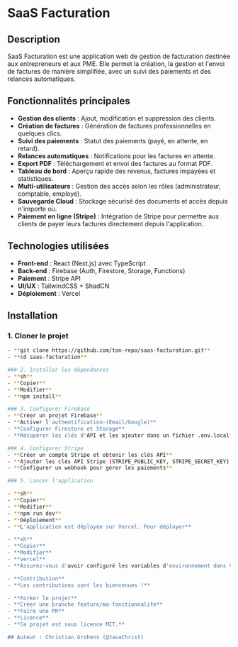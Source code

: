 # SaaS Facturation

## Description

SaaS Facturation est une application web de gestion de facturation destinée aux entrepreneurs et aux PME. Elle permet la création, la gestion et l'envoi de factures de manière simplifiée, avec un suivi des paiements et des relances automatiques.

## Fonctionnalités principales

- **Gestion des clients** : Ajout, modification et suppression des clients.
- **Création de factures** : Génération de factures professionnelles en quelques clics.
- **Suivi des paiements** : Statut des paiements (payé, en attente, en retard).
- **Relances automatiques** : Notifications pour les factures en attente.
- **Export PDF** : Téléchargement et envoi des factures au format PDF.
- **Tableau de bord** : Aperçu rapide des revenus, factures impayées et statistiques.
- **Multi-utilisateurs** : Gestion des accès selon les rôles (administrateur, comptable, employé).
- **Sauvegarde Cloud** : Stockage sécurisé des documents et accès depuis n'importe où.
- **Paiement en ligne (Stripe)** : Intégration de Stripe pour permettre aux clients de payer leurs factures directement depuis l'application.

## Technologies utilisées

- **Front-end** : React (Next.js) avec TypeScript
- **Back-end** : Firebase (Auth, Firestore, Storage, Functions)
- **Paiement** : Stripe API
- **UI/UX** : TailwindCSS + ShadCN
- **Déploiement** : Vercel

## Installation

### 1. Cloner le projet
```sh
- **git clone https://github.com/ton-repo/saas-facturation.git**
- **cd saas-facturation**

### 2. Installer les dépendances
- **sh**
- **Copier**
- **Modifier**
- **npm install**

### 3. Configurer Firebase
- **Créer un projet Firebase**
- **Activer l'authentification-(Email/Google)**
- **Configurer Firestore et Storage**
- **Récupérer les clés d'API et les ajouter dans un fichier .env.local**

### 4. Configurer Stripe
- **Créer un compte Stripe et obtenir les clés API**
- **Ajouter les clés API Stripe (STRIPE_PUBLIC_KEY, STRIPE_SECRET_KEY) dans le fichier .env.local**
- **Configurer un webhook pour gérer les paiements**

### 5. Lancer l'application

- **sh**
- **Copier**
- **Modifier**
- **npm run dev**
- **Déploiement**
- **L'application est déployée sur Vercel. Pour déployer**

- **sh**
- **Copier**
- **Modifier**
- **vercel**
- **Assurez-vous d'avoir configuré les variables d'environnement dans Vercel.**

- **Contribution**
- **Les contributions sont les bienvenues !**

- **Forker le projet**
- **Créer une branche feature/ma-fonctionnalite**
- **Faire une PR**
- **Licence**
- **Ce projet est sous licence MIT.**

## Auteur : Christian Grohens (@JavaChrist)